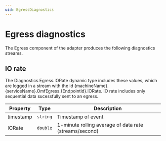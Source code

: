 ```yaml
---
uid: EgressDiagnostics
---
```


# Egress diagnostics

The Egress component of the adapter produces the following diagnostics streams.

## IO rate

The Diagnostics.Egress.IORate dynamic type includes these values, which are logged in a stream with the id {machineName}.{serviceName}.OmfEgress.{EndpointId}.IORate. IO rate includes only sequential data sucessfully sent to an egress.

| Property  | Type   | Description                                            	|
| --------- | ------ | -------------------------------------------------------	|
| timestamp | `string` | Timestamp of event                                    	|
| IORate    | `double` | 1-minute rolling average of data rate (streams/second)	|
